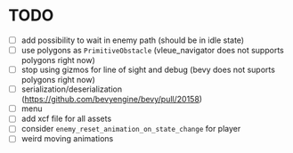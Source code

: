 # TODO

- [ ] add possibility to wait in enemy path (should be in idle state)
- [ ] use polygons as `PrimitiveObstacle` (vleue_navigator does not supports polygons right now)
- [ ] stop using gizmos for line of sight and debug (bevy does not suports polygons right now)
- [ ] serialization/deserialization (https://github.com/bevyengine/bevy/pull/20158)
- [ ] menu
- [ ] add xcf file for all assets
- [ ] consider `enemy_reset_animation_on_state_change` for player
- [ ] weird moving animations
